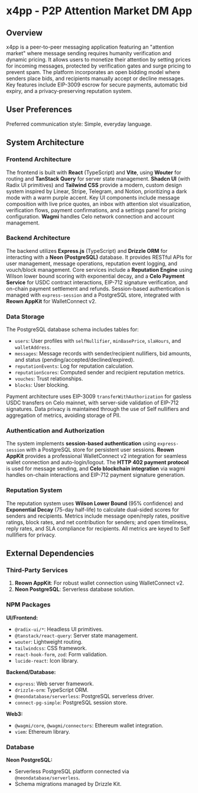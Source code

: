 # x4pp - P2P Attention Market DM App

## Overview

x4pp is a peer-to-peer messaging application featuring an "attention market" where message sending requires humanity verification and dynamic pricing. It allows users to monetize their attention by setting prices for incoming messages, protected by verification gates and surge pricing to prevent spam. The platform incorporates an open bidding model where senders place bids, and recipients manually accept or decline messages. Key features include EIP-3009 escrow for secure payments, automatic bid expiry, and a privacy-preserving reputation system.

## User Preferences

Preferred communication style: Simple, everyday language.

## System Architecture

### Frontend Architecture

The frontend is built with **React** (TypeScript) and **Vite**, using **Wouter** for routing and **TanStack Query** for server state management. **Shadcn UI** (with Radix UI primitives) and **Tailwind CSS** provide a modern, custom design system inspired by Linear, Stripe, Telegram, and Notion, prioritizing a dark mode with a warm purple accent. Key UI components include message composition with live price quotes, an inbox with attention slot visualization, verification flows, payment confirmations, and a settings panel for pricing configuration. **Wagmi** handles Celo network connection and account management.

### Backend Architecture

The backend utilizes **Express.js** (TypeScript) and **Drizzle ORM** for interacting with a **Neon (PostgreSQL)** database. It provides RESTful APIs for user management, message operations, reputation event logging, and vouch/block management. Core services include a **Reputation Engine** using Wilson lower bound scoring with exponential decay, and a **Celo Payment Service** for USDC contract interactions, EIP-712 signature verification, and on-chain payment settlement and refunds. Session-based authentication is managed with `express-session` and a PostgreSQL store, integrated with **Reown AppKit** for WalletConnect v2.

### Data Storage

The PostgreSQL database schema includes tables for:
- `users`: User profiles with `selfNullifier`, `minBasePrice`, `slaHours`, and `walletAddress`.
- `messages`: Message records with sender/recipient nullifiers, bid amounts, and status (pending/accepted/declined/expired).
- `reputationEvents`: Log for reputation calculation.
- `reputationScores`: Computed sender and recipient reputation metrics.
- `vouches`: Trust relationships.
- `blocks`: User blocking.

Payment architecture uses EIP-3009 `transferWithAuthorization` for gasless USDC transfers on Celo mainnet, with server-side validation of EIP-712 signatures. Data privacy is maintained through the use of Self nullifiers and aggregation of metrics, avoiding storage of PII.

### Authentication and Authorization

The system implements **session-based authentication** using `express-session` with a PostgreSQL store for persistent user sessions. **Reown AppKit** provides a professional WalletConnect v2 integration for seamless wallet connection and auto-login/logout. The **HTTP 402 payment protocol** is used for message sending, and **Celo blockchain integration** via wagmi handles on-chain interactions and EIP-712 payment signature generation.

### Reputation System

The reputation system uses **Wilson Lower Bound** (95% confidence) and **Exponential Decay** (75-day half-life) to calculate dual-sided scores for senders and recipients. Metrics include message open/reply rates, positive ratings, block rates, and net contribution for senders; and open timeliness, reply rates, and SLA compliance for recipients. All metrics are keyed to Self nullifiers for privacy.

## External Dependencies

### Third-Party Services

1.  **Reown AppKit**: For robust wallet connection using WalletConnect v2.
2.  **Neon PostgreSQL**: Serverless database solution.

### NPM Packages

**UI/Frontend:**
-   `@radix-ui/*`: Headless UI primitives.
-   `@tanstack/react-query`: Server state management.
-   `wouter`: Lightweight routing.
-   `tailwindcss`: CSS framework.
-   `react-hook-form`, `zod`: Form validation.
-   `lucide-react`: Icon library.

**Backend/Database:**
-   `express`: Web server framework.
-   `drizzle-orm`: TypeScript ORM.
-   `@neondatabase/serverless`: PostgreSQL serverless driver.
-   `connect-pg-simple`: PostgreSQL session store.

**Web3:**
-   `@wagmi/core`, `@wagmi/connectors`: Ethereum wallet integration.
-   `viem`: Ethereum library.

### Database

**Neon PostgreSQL:**
-   Serverless PostgreSQL platform connected via `@neondatabase/serverless`.
-   Schema migrations managed by Drizzle Kit.
